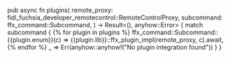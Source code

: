 pub async fn plugins(
  remote_proxy: fidl_fuchsia_developer_remotecontrol::RemoteControlProxy, 
  subcommand: ffx_command::Subcommand,
) -> Result<(), anyhow::Error> {
  match subcommand {
{% for plugin in plugins %}
    ffx_command::Subcommand::{{plugin.enum}}(c) => {{plugin.lib}}::ffx_plugin_impl(remote_proxy, c).await,
{% endfor %}
    _ => Err(anyhow::anyhow!("No plugin integration found"))
  }
}

